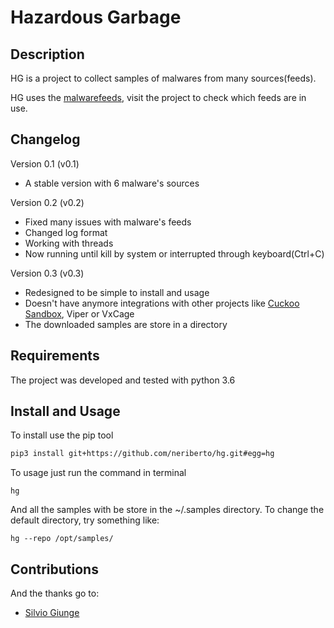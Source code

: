 Hazardous Garbage
=================

Description
-----------

HG is a project to collect samples of malwares from many sources(feeds).

HG uses the [malwarefeeds](https://github.com/neriberto/malwarefeeds), visit the project to check which feeds are in use.

Changelog
---------

Version 0.1 (v0.1)

* A stable version with 6 malware's sources

Version 0.2 (v0.2)

* Fixed many issues with malware's feeds
* Changed log format
* Working with threads
* Now running until kill by system or interrupted through keyboard(Ctrl+C)

Version 0.3 (v0.3)

* Redesigned to be simple to install and usage
* Doesn't have anymore integrations with other projects like [Cuckoo Sandbox](https://github.com/cuckoobox/cuckoo), Viper or VxCage
* The downloaded samples are store in a directory

Requirements
------------

The project was developed and tested with python 3.6

Install and Usage
-----------------

To install use the pip tool

```bash
pip3 install git+https://github.com/neriberto/hg.git#egg=hg
```

To usage just run the command in terminal

```
hg
```

And all the samples with be store in the ~/.samples directory. To change the default directory, try something like:

```
hg --repo /opt/samples/
```

Contributions
-------------

And the thanks go to:

* [Silvio Giunge](https://github.com/SilvioGiunge)
